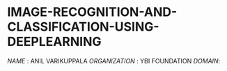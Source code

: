 # IMAGE-RECOGNITION-AND-CLASSIFICATION-USING-DEEPLEARNING

*NAME* :  ANIL VARIKUPPALA
*ORGANIZATION* : YBI FOUNDATION
*DOMAIN*:
